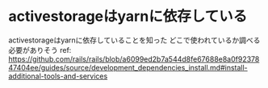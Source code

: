# activestorageはyarnに依存している

activestorageはyarnに依存していることを知った
どこで使われているか調べる必要がありそう
ref: https://github.com/rails/rails/blob/a6099ed2b7a544d8fe67688e8a0f9237847404ee/guides/source/development_dependencies_install.md#install-additional-tools-and-services